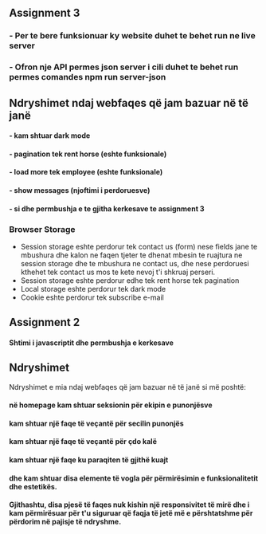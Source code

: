 ## Assignment 3

### - Per te bere funksionuar ky website duhet te behet run ne live server
### - Ofron nje API permes json server i cili duhet te behet run permes comandes npm run server-json

## Ndryshimet ndaj webfaqes që jam bazuar në të janë

#### - kam shtuar dark mode
#### - pagination tek rent horse (eshte funksionale)
#### - load more tek employee (eshte funksionale)
#### - show messages (njoftimi i perdoruesve)
#### - si dhe permbushja e te gjitha kerkesave te assignment 3

### Browser Storage
- Session storage eshte perdorur tek contact us (form) nese fields jane te mbushura dhe kalon ne faqen tjeter te dhenat mbesin te ruajtura ne session storage dhe te mbushura ne contact us, dhe nese perdoruesi kthehet tek contact us mos te kete nevoj t'i shkruaj perseri.
- Session storage eshte perdorur edhe tek rent horse tek pagination
- Local storage eshte perdorur tek dark mode
- Cookie eshte perdorur tek subscribe e-mail

## Assignment 2

#### Shtimi i javascriptit dhe permbushja e kerkesave

## Ndryshimet

Ndryshimet e mia ndaj webfaqes që jam bazuar në të janë si më poshtë: 

#### në homepage kam shtuar seksionin për ekipin e punonjësve 
#### kam shtuar një faqe të veçantë për secilin punonjës
#### kam shtuar një faqe të veçantë për çdo kalë
#### kam shtuar një faqe ku paraqiten të gjithë kuajt 
#### dhe kam shtuar disa elemente të vogla për përmirësimin e funksionalitetit dhe estetikës. 

#### Gjithashtu, disa pjesë të faqes nuk kishin një responsivitet të mirë dhe i kam përmirësuar për t'u siguruar që faqja të jetë më e përshtatshme për përdorim në pajisje të ndryshme.